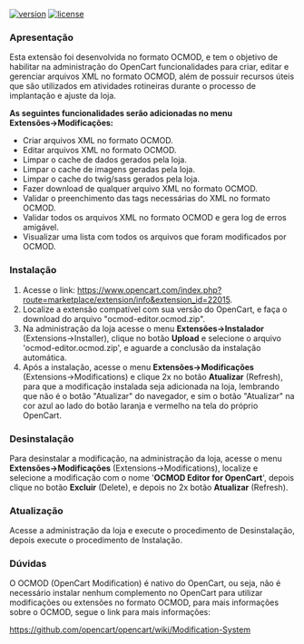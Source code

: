[![version][versao-badge]][CHANGELOG] [![license][licenca-badge]][LICENSE]

### Apresentação

Esta extensão foi desenvolvida no formato OCMOD, e tem o objetivo de habilitar na administração do OpenCart funcionalidades para criar, editar e gerenciar arquivos XML no formato OCMOD, além de possuir recursos úteis que são utilizados em atividades rotineiras durante o processo de implantação e ajuste da loja.

**As seguintes funcionalidades serão adicionadas no menu Extensões→Modificações:**

- Criar arquivos XML no formato OCMOD.
- Editar arquivos XML no formato OCMOD.
- Limpar o cache de dados gerados pela loja.
- Limpar o cache de imagens geradas pela loja.
- Limpar o cache do twig/sass gerados pela loja.
- Fazer download de qualquer arquivo XML no formato OCMOD.
- Validar o preenchimento das tags necessárias do XML no formato OCMOD.
- Validar todos os arquivos XML no formato OCMOD e gera log de erros amigável.
- Visualizar uma lista com todos os arquivos que foram modificados por OCMOD.

### Instalação

 1. Acesse o link: https://www.opencart.com/index.php?route=marketplace/extension/info&extension_id=22015.
 2. Localize a extensão compatível com sua versão do OpenCart, e faça o download do arquivo "ocmod-editor.ocmod.zip".
 3. Na administração da loja acesse o menu **Extensões→Instalador** (Extensions→Installer), clique no botão **Upload** e selecione o arquivo 'ocmod-editor.ocmod.zip', e aguarde a conclusão da instalação automática.
 5. Após a instalação, acesse o menu **Extensões→Modificações** (Extensions→Modifications) e clique 2x no botão **Atualizar** (Refresh), para que a modificação instalada seja adicionada na loja, lembrando que não é o botão "Atualizar" do navegador, e sim o botão "Atualizar" na cor azul ao lado do botão laranja e vermelho na tela do próprio OpenCart.

### Desinstalação

Para desinstalar a modificação, na administração da loja, acesse o menu **Extensões→Modificações** (Extensions→Modifications),  localize e selecione a modificação com o nome '**OCMOD Editor for OpenCart**', depois clique no botão **Excluir** (Delete), e depois no 2x botão **Atualizar** (Refresh).

### Atualização

Acesse a administração da loja e execute o procedimento de Desinstalação, depois execute o procedimento de Instalação.

### Dúvidas

O OCMOD (OpenCart Modification) é nativo do OpenCart, ou seja, não é necessário instalar nenhum complemento no OpenCart para utilizar modificações ou extensões no formato OCMOD, para mais informações sobre o OCMOD, segue o link para mais informações:

https://github.com/opencart/opencart/wiki/Modification-System

[versao-badge]: https://img.shields.io/badge/versão-3.1.1-blue.svg
[CHANGELOG]: ./CHANGELOG.md
[licenca-badge]: https://img.shields.io/badge/licença-GPLv3-blue.svg
[LICENSE]: ./LICENSE
